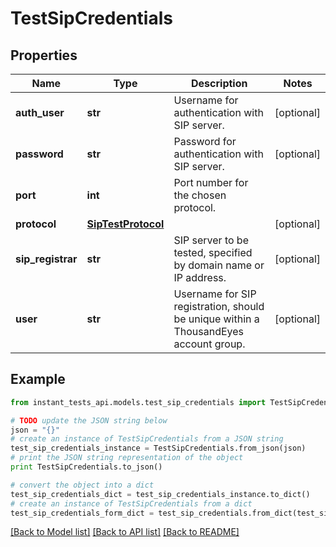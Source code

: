 # TestSipCredentials


## Properties
Name | Type | Description | Notes
------------ | ------------- | ------------- | -------------
**auth_user** | **str** | Username for authentication with SIP server. | [optional] 
**password** | **str** | Password for authentication with SIP server. | [optional] 
**port** | **int** | Port number for the chosen protocol. | 
**protocol** | [**SipTestProtocol**](SipTestProtocol.md) |  | [optional] 
**sip_registrar** | **str** | SIP server to be tested, specified by domain name or IP address. | [optional] 
**user** | **str** | Username for SIP registration, should be unique within a ThousandEyes account group. | [optional] 

## Example

```python
from instant_tests_api.models.test_sip_credentials import TestSipCredentials

# TODO update the JSON string below
json = "{}"
# create an instance of TestSipCredentials from a JSON string
test_sip_credentials_instance = TestSipCredentials.from_json(json)
# print the JSON string representation of the object
print TestSipCredentials.to_json()

# convert the object into a dict
test_sip_credentials_dict = test_sip_credentials_instance.to_dict()
# create an instance of TestSipCredentials from a dict
test_sip_credentials_form_dict = test_sip_credentials.from_dict(test_sip_credentials_dict)
```
[[Back to Model list]](../README.md#documentation-for-models) [[Back to API list]](../README.md#documentation-for-api-endpoints) [[Back to README]](../README.md)


